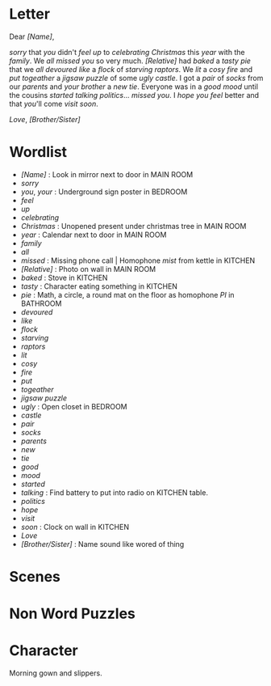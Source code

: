 Letter
======

Dear _[Name]_,

_sorry_ that _you_ didn't _feel_ _up_ to _celebrating_ _Christmas_ this _year_ with the _family_.
We _all_ _missed_ _you_ so very much.
_[Relative]_ had _baked_ a _tasty_ _pie_ that we _all_ _devoured_ _like_ a _flock_ of _starving_ _raptors_.
We _lit_ a _cosy_ _fire_
and _put_ _togeather_ a _jigsaw puzzle_ of some _ugly_ _castle_.
I got a _pair_ of _socks_ from our _parents_ and _your_ _brother_ a _new_ _tie_.
Everyone was in a _good_ _mood_ until the cousins _started_ _talking_ _politics_... _missed_ _you_.
I _hope_ _you_ _feel_ better and that _you_'ll come _visit_ _soon_.

_Love_,
_[Brother/Sister]_

Wordlist
========

 * _[Name]_ : Look in mirror next to door in MAIN ROOM
 * _sorry_
 * _you_, _your_ : Underground sign poster in BEDROOM
 * _feel_
 * _up_
 * _celebrating_
 * _Christmas_ : Unopened present under christmas tree in MAIN ROOM
 * _year_ : Calendar next to door in MAIN ROOM
 * _family_
 * _all_
 * _missed_ : Missing phone call | Homophone _mist_ from kettle in KITCHEN 
 * _[Relative]_ : Photo on wall in MAIN ROOM
 * _baked_ : Stove in KITCHEN
 * _tasty_ : Character eating something in KITCHEN
 * _pie_ : Math, a circle, a round mat on the floor as homophone _PI_ in BATHROOM
 * _devoured_
 * _like_
 * _flock_
 * _starving_
 * _raptors_
 * _lit_
 * _cosy_
 * _fire_
 * _put_
 * _togeather_
 * _jigsaw puzzle_
 * _ugly_ : Open closet in BEDROOM
 * _castle_
 * _pair_
 * _socks_
 * _parents_
 * _new_
 * _tie_
 * _good_
 * _mood_
 * _started_
 * _talking_ : Find battery to put into radio on KITCHEN table.
 * _politics_
 * _hope_
 * _visit_
 * _soon_ : Clock on wall in KITCHEN
 * _Love_
 * _[Brother/Sister]_ : Name sound like wored of thing
 
Scenes
======

Non Word Puzzles
================


Character
=========

Morning gown and slippers.
